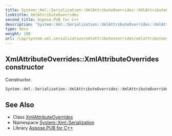```yaml
---
title: System::Xml::Serialization::XmlAttributeOverrides::XmlAttributeOverrides constructor
linktitle: XmlAttributeOverrides
second_title: Aspose.PUB for C++
description: 'System::Xml::Serialization::XmlAttributeOverrides::XmlAttributeOverrides constructor. Constructor in C++.'
type: docs
weight: 100
url: /cpp/system.xml.serialization/xmlattributeoverrides/xmlattributeoverrides/
---
```

## XmlAttributeOverrides::XmlAttributeOverrides constructor


Constructor.

```cpp
System::Xml::Serialization::XmlAttributeOverrides::XmlAttributeOverrides()
```

## See Also

* Class [XmlAttributeOverrides](../)
* Namespace [System::Xml::Serialization](../../)
* Library [Aspose.PUB for C++](../../../)
